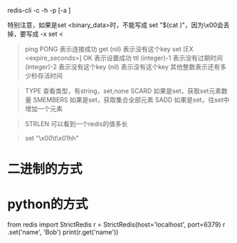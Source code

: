 redis-cli -c -h <ip> -p <port> [-a <password>] <cmd> 

特别注意，如果<cmd>是set <key> <binary_data>时，不能写成 set <key> "$(cat <file>)"，因为\x00会丢掉，要写成 -x set <key> < <file>

>ping
PONG 表示连接成功
>get <keyname>
(nil) 表示没有这个key
>set <keyname> <keyvalue> [EX <expire_seconds>]
OK 表示设置成功
>ttl <keyname>
(integer)-1 表示没有过期时间
(integer)-2 表示没有这个key
(nil) 表示没有这个key
其他整数表示还有多少秒存活时间

>TYPE <keyname>
查看类型，有string，set,none
>SCARD <keyname>
如果是set，获取set元素数量
>SMEMBERS <keyname>
如果是set，获取集合全部元素
>SADD <keyname> <value>
如果是set，往set中增加一个元素

>STRLEN <keyname>
可以看到一个redis的值多长


>set <keyname> "\x00\t\x01hh"
# 二进制的方式



# python的方式
from redis import StrictRedis
r = StrictRedis(host='localhost', port=6379)
r .set('name', 'Bob') 
print(r.get('name'))